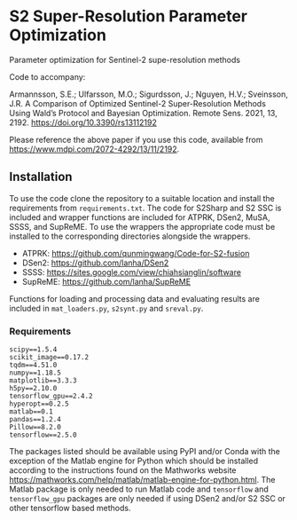 # S2 Super-Resolution Parameter Optimization

Parameter optimization for Sentinel-2 supe-resolution methods

Code to accompany:

Armannsson, S.E.; Ulfarsson, M.O.; Sigurdsson, J.; Nguyen, H.V.; Sveinsson, J.R. A Comparison of Optimized Sentinel-2 Super-Resolution Methods Using Wald’s Protocol and Bayesian Optimization. Remote Sens. 2021, 13, 2192. <https://doi.org/10.3390/rs13112192>

Please reference the above paper if you use this code, available from <https://www.mdpi.com/2072-4292/13/11/2192>.

## Installation

To use the code clone the repository to a suitable location and install the requirements from `requirements.txt`.
The code for S2Sharp and S2 SSC is included and wrapper functions are included for ATPRK, DSen2, MuSA, SSSS, and SupReME.
To use the wrappers the appropriate code must be installed to the corresponding directories alongside the wrappers.

- ATPRK: <https://github.com/qunmingwang/Code-for-S2-fusion>
- DSen2: <https://github.com/lanha/DSen2>
- SSSS: <https://sites.google.com/view/chiahsianglin/software>
- SupReME: <https://github.com/lanha/SupReME>

Functions for loading and processing data and evaluating results are included in `mat_loaders.py`, `s2synt.py` and `sreval.py`.

### Requirements

```
scipy==1.5.4
scikit_image==0.17.2
tqdm==4.51.0
numpy==1.18.5
matplotlib==3.3.3
h5py==2.10.0
tensorflow_gpu==2.4.2
hyperopt==0.2.5
matlab==0.1
pandas==1.2.4
Pillow==8.2.0
tensorflow==2.5.0
```

The packages listed should be available using PyPI and/or Conda with the exception of the Matlab engine for Python which should be installed according to the instructions found on the Mathworks website <https://mathworks.com/help/matlab/matlab-engine-for-python.html>.
The Matlab package is only needed to run Matlab code and `tensorflow` and `tensorflow_gpu` packages are only needed if using DSen2 and/or S2 SSC or other tensorflow based methods.
